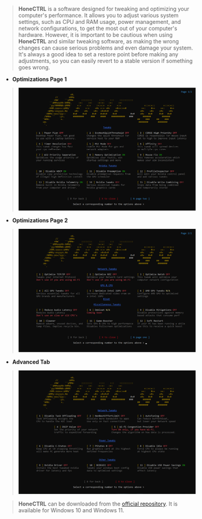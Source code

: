 > **HoneCTRL** is a software designed for tweaking and optimizing your computer's performance. It allows you to adjust various system settings, such as CPU and RAM usage, power management, and network configurations, to get the most out of your computer's hardware. However, it is important to be cautious when using **HoneCTRL** and similar tweaking software, as making the wrong changes can cause serious problems and even damage your system. It's always a good idea to set a restore point before making any adjustments, so you can easily revert to a stable version if something goes wrong.

- **Optimizations Page 1**
> <img src="../assets/hone_general_1.png" alt="Optimizer" title="Optimizer">

- **Optimizations Page 2**
> <img src="../assets/hone_general_2.png" alt="Optimizer" title="Optimizer">

- **Advanced Tab**
> <img src="../assets/hone_advanced.png" alt="Optimizer" title="Optimizer">

> **HoneCTRL** can be downloaded from the [official repository](https://github.com/auraside/HoneCtrl). It is available for Windows 10 and Windows 11.